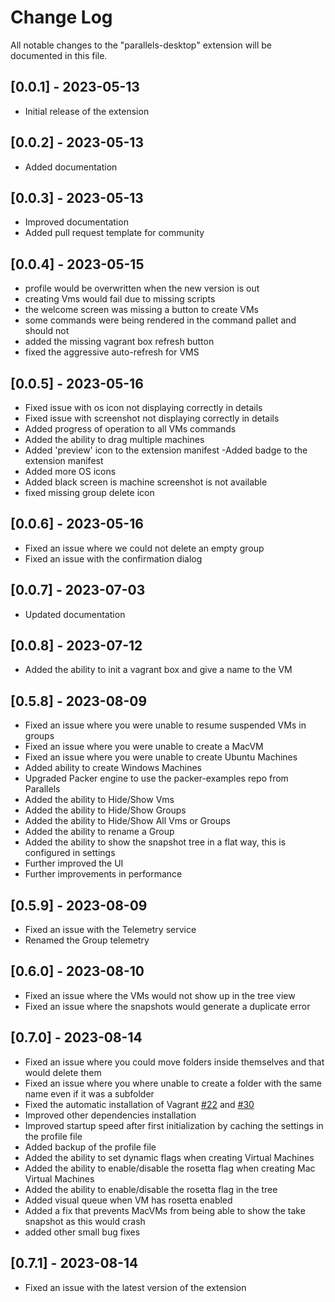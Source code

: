 # Change Log

All notable changes to the "parallels-desktop" extension will be documented in this file.

## [0.0.1] - 2023-05-13

* Initial release of the extension

## [0.0.2] - 2023-05-13

* Added documentation

## [0.0.3] - 2023-05-13

* Improved documentation
* Added pull request template for community

## [0.0.4] - 2023-05-15

* profile would be overwritten when the new version is out
* creating Vms would fail due to missing scripts
* the welcome screen was missing a button to create VMs
* some commands were being rendered in the command pallet and should not
* added the missing vagrant box refresh button
* fixed the aggressive auto-refresh for VMS

## [0.0.5] - 2023-05-16

* Fixed issue with os icon not displaying correctly in details
* Fixed issue with screenshot not displaying correctly in details
* Added progress of operation to all VMs commands
* Added the ability to drag multiple machines
* Added 'preview' icon to the extension manifest -Added badge to the extension manifest
* Added more OS icons
* Added black screen is machine screenshot is not available
* fixed missing group delete icon

## [0.0.6] - 2023-05-16

* Fixed an issue where we could not delete an empty group
* Fixed an issue with the confirmation dialog

## [0.0.7] - 2023-07-03

* Updated documentation

## [0.0.8] - 2023-07-12

* Added the ability to init a vagrant box and give a name to the VM

## [0.5.8] - 2023-08-09

* Fixed an issue where you were unable to resume suspended VMs in groups
* Fixed an issue where you were unable to create a MacVM
* Fixed an issue where you were unable to create Ubuntu Machines
* Added ability to create Windows Machines
* Upgraded Packer engine to use the packer-examples repo from Parallels
* Added the ability to Hide/Show Vms
* Added the ability to Hide/Show Groups
* Added the ability to Hide/Show All Vms or Groups
* Added the ability to rename a Group
* Added the ability to show the snapshot tree in a flat way, this is configured in settings
* Further improved the UI
* Further improvements in performance
  
## [0.5.9] - 2023-08-09

* Fixed an issue with the Telemetry service
* Renamed the Group telemetry
  
## [0.6.0] - 2023-08-10

* Fixed an issue where the VMs would not show up in the tree view
* Fixed an issue where the snapshots would generate a duplicate error

## [0.7.0] - 2023-08-14

* Fixed an issue where you could move folders inside themselves and that would delete them
* Fixed an issue where you where unable to create a folder with the same name even if it was a subfolder
* Fixed the automatic installation of Vagrant [#22](https://github.com/Parallels/parallels-vscode-extension/issues/22) and [#30](https://github.com/Parallels/parallels-vscode-extension/issues/30)
* Improved other dependencies installation
* Improved startup speed after first initialization by caching the settings in the profile file
* Added backup of the profile file
* Added the ability to set dynamic flags when creating Virtual Machines
* Added the ability to enable/disable the rosetta flag when creating Mac Virtual Machines
* Added the ability to enable/disable the rosetta flag in the tree
* Added visual queue when VM has rosetta enabled
* Added a fix that prevents MacVMs from being able to show the take snapshot as this would crash
* added other small bug fixes

## [0.7.1] - 2023-08-14

* Fixed an issue with the latest version of the extension
